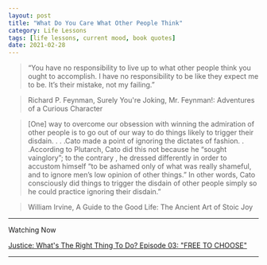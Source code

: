 ```yaml
---
layout: post
title: "What Do You Care What Other People Think"
category: Life Lessons
tags: [life lessons, current mood, book quotes]
date: 2021-02-28
---
```


> “You have no responsibility to live up to what other people think you ought to accomplish. I have no responsibility to be like they expect me to be. It’s their mistake, not my failing.”

> Richard P. Feynman, Surely You're Joking, Mr. Feynman!: Adventures of a Curious Character

>[One] way to overcome our obsession with winning the admiration of other people is to go out of our way to do things likely to trigger their disdain. . . .Cato made a point of ignoring the dictates of fashion. . .According to Plutarch, Cato did this not because he “sought vainglory”; to the contrary , he dressed differently in order to accustom himself “to be ashamed only of what was really shameful, and to ignore men’s low opinion of other things.” In other words, Cato consciously did things to trigger the disdain of other people simply so he could practice ignoring their disdain.”

> William Irvine, A Guide to the Good Life: The Ancient Art of Stoic Joy



---

Watching Now

[Justice: What's The Right Thing To Do? Episode 03: "FREE TO CHOOSE"](https://www.youtube.com/watch?v=Qw4l1w0rkjs&list=PL30C13C91CFFEFEA6&index=3)

---

